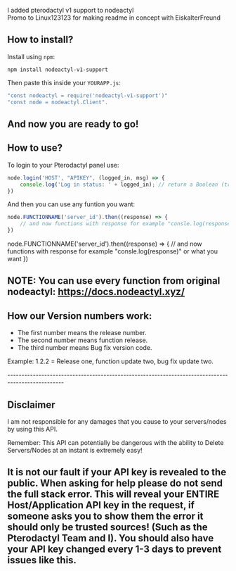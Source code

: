 I added pterodactyl v1 support to nodeactyl <br/>
Promo to Linux123123 for making readme in concept with EiskalterFreund

How to install?
----------------------------------------------------------------------------------------------------
Install using `npm`:
```
npm install nodeactyl-v1-support
```
Then paste this inside your `YOURAPP.js`:
```javascript
"const nodeactyl = require('nodeactyl-v1-support')"
"const node = nodeactyl.Client".
```

And now you are ready to go!
----------------------------------------------------------------------------------------------------

How to use?
----------------------------------------------------------------------------------------------------
To login to your Pterodactyl panel use:
```javascript
node.login('HOST', "APIKEY", (logged_in, msg) => {
	console.log('Log in status: ' + logged_in); // return a Boolean (true/false) if logged in.
})

```
And then you can use any funtion you want:
```javascript
node.FUNCTIONNAME('server_id').then((response) => {
	// and now functions with response for example "consle.log(response)" or what you want
})
```

node.FUNCTIONNAME('server_id').then((response) => {
	// and now functions with response for example "consle.log(response)" or what you want
})

NOTE: You can use every function from original nodeactyl: https://docs.nodeactyl.xyz/
---------------------------------------------------------------------------------------------------

How our Version numbers work:
---------------------------------------------------------------------------------------------------
- The first number means the release number.
- The second number means function release.
- The third number means Bug fix version code.
<p>Example: 1.2.2 = Release one, function update two, bug fix update two.</p>
--------------------------------------------------------------------------------------------------

Disclaimer
--------------------------------------------------------------------------------------------------
I am not responsible for any damages that you cause to your servers/nodes by using this API.

Remember: This API can potentially be dangerous with the ability to Delete Servers/Nodes at an instant 
is extremely easy!

It is not our fault if your API key is revealed to the public. When asking for help please do not 
send the full stack error. This will reveal your ENTIRE Host/Application API key in the request, 
if someone asks you to show them the error it should only be trusted sources! (Such as the 
Pterodactyl Team and I). You should also have your API key changed every 1-3 days to 
prevent issues like this.
--------------------------------------------------------------------------------------------------
